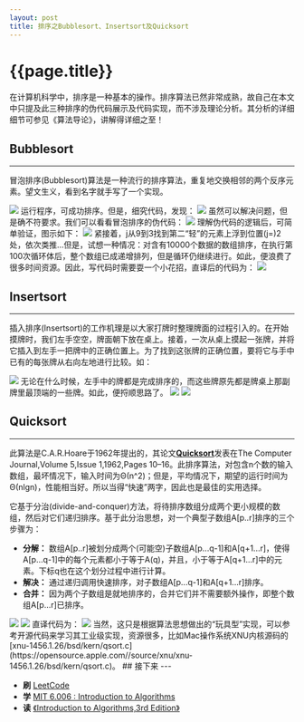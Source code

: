 ```yaml
---
layout: post
title: 排序之Bubblesort、Insertsort及Quicksort
---
```

{{page.title}}
=========================

在计算机科学中，排序是一种基本的操作。排序算法已然非常成熟，故自己在本文中只提及此三种排序的伪代码展示及代码实现，而不涉及理论分析。其分析的详细细节可参见《算法导论》，讲解得详细之至！

## Bubblesort
---
冒泡排序(Bubblesort)算法是一种流行的排序算法，重复地交换相邻的两个反序元素。望文生义，看到名字就手写了一个实现。

<img src="/images/posts/2019-02-19/bubbleSort_0.jpg">
运行程序，可成功排序。但是，细究代码，发现：

<img src="/images/posts/2019-02-19/bubbleSortVariant.jpg">
虽然可以解决问题，但是确不符要求。我们可以看看冒泡排序的伪代码：

<img src="/images/posts/2019-02-19/bubbleSort.jpg">
理解伪代码的逻辑后，可简单验证，图示如下：

<img src="/images/posts/2019-02-19/bubbleSortExample.jpg">
紧接着，j从9到3找到第二“轻”的元素上浮到位置(j=)2处，依次类推...但是，试想一种情况：对含有10000个数据的数组排序，在执行第100次循环体后，整个数组已成递增排列，但是循环仍继续进行。如此，便浪费了很多时间资源。因此，写代码时需要耍一个小花招，直译后的代码为：

<img src="/images/posts/2019-02-19/bubbleSort_1.png">

## Insertsort
---
插入排序(Insertsort)的工作机理是以大家打牌时整理牌面的过程引入的。在开始摸牌时，我们左手空空，牌面朝下放在桌上。接着，一次从桌上摸起一张牌，并将它插入到左手一把牌中的正确位置上。为了找到这张牌的正确位置，要将它与手中已有的每张牌从右向左地进行比较。如：

<img src="/images/posts/2019-02-19/insertSort.jpg">
无论在什么时候，左手中的牌都是完成排序的，而这些牌原先都是牌桌上那副牌里最顶端的一些牌。如此，便捋顺思路了。

<img src="/images/posts/2019-02-19/insertSort_0.png">
<img src="/images/posts/2019-02-19/insertSort_1.png">

## Quicksort
---
此算法是C.A.R.Hoare于1962年提出的，其论文[**Quicksort**](https://academic.oup.com/comjnl/article/5/1/10/395338)发表在The Computer Journal,Volume 5,Issue 1,1962,Pages 10–16。此排序算法，对包含n个数的输入数组，最坏情况下，输入时间为Θ(n^2)；但是，平均情况下，期望的运行时间为Θ(nlgn)，性能相当好。所以当得“快速”两字，因此也是最佳的实用选择。

它基于分治(divide-and-conquer)方法，将待排序数组分成两个更小规模的数组，然后对它们递归排序。基于此分治思想，对一个典型子数组A[p..r]排序的三个步骤为：
- **分解：** 数组A[p..r]被划分成两个(可能空)子数组A[p...q-1]和A[q+1...r]，使得A[p...q-1]中的每个元素都小于等于A(q)，并且，小于等于A[q+1...r]中的元素。下标q也在这个划分过程中进行计算。
- **解决：** 通过递归调用快速排序，对子数组A[p...q-1]和A[q+1...r]排序。
- **合并：** 因为两个子数组是就地排序的，合并它们并不需要额外操作，即整个数组A[p...r]已排序。

<img src="/images/posts/2019-02-19/quickSort_0.png">
<img src="/images/posts/2019-02-19/quickSortDescription.jpg">
直译代码为：

<img src="/images/posts/2019-02-19/quickSort_1.png">
当然，这只是根据算法思想做出的“玩具型”实现，可以参考开源代码来学习其工业级实现，资源很多，比如Mac操作系统XNU内核源码的[xnu-1456.1.26/bsd/kern/qsort.c](https://opensource.apple.com//source/xnu/xnu-1456.1.26/bsd/kern/qsort.c)。
## 接下来
---

- **刷** [LeetCode](https://leetcode.com)
- **学** [MIT 6.006 : Introduction to Algorithms](https://ocw.mit.edu/courses/electrical-engineering-and-computer-science/6-006-introduction-to-algorithms-fall-2011/)
- **读** [《Introduction to Algorithms,3rd Edition》](https://www.amazon.com/Introduction-Algorithms-3rd-MIT-Press/dp/0262033844/ref=sr_1_1?keywords=Introduction+to+Algorithms%2C+3rd+Edition&qid=1555831641&s=gateway&sr=8-1)
